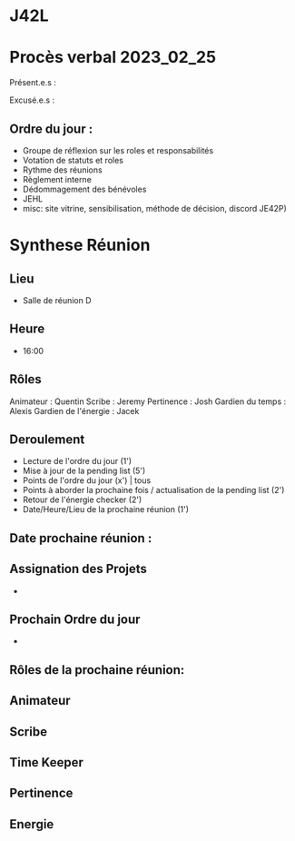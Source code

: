 
# J42L

# Procès verbal 2023_02_25


Présent.e.s :


Excusé.e.s : 


## Ordre du jour :

- Groupe de réflexion sur les roles et responsabilités
- Votation de statuts et roles
- Rythme des réunions
- Règlement interne
- Dédommagement des bénévoles
- JEHL
- misc: site vitrine, sensibilisation, méthode de décision, discord JE42P)

# Synthese Réunion

## Lieu

- Salle de réunion D

## Heure

- 16:00

## Rôles

Animateur : Quentin
Scribe : Jeremy
Pertinence : Josh
Gardien du temps : Alexis
Gardien de l'énergie : Jacek

## Deroulement
- Lecture de l'ordre du jour (1')
- Mise à jour de la pending list (5')
- Points de l'ordre du jour (x') | tous
- Points à aborder la prochaine fois / actualisation de la pending list (2')
- Retour de l'énergie checker (2')
- Date/Heure/Lieu de la prochaine réunion (1')


## Date prochaine réunion : 

## Assignation des Projets

-

## Prochain Ordre du jour

-

## Rôles de la prochaine réunion: 

Animateur
- 

Scribe
-

Time Keeper
-

Pertinence
-

Energie
-
